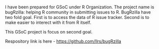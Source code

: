 I have been prepared for GSoC under R Organization. The project name is 
bugRzilla: helping R community in submitting issues to R. BugRzilla have two 
fold goal. First is to access the data of R issue tracker. Second is to make 
easier to interect with it from R itself. 

This GSoC project is focus on second goal. 

Respository link is here - https://github.com/llrs/bugRzilla
